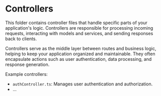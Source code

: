 # Controllers

This folder contains controller files that handle specific parts of your application's logic. Controllers are responsible for processing incoming requests, interacting with models and services, and sending responses back to clients.

Controllers serve as the middle layer between routes and business logic, helping to keep your application organized and maintainable. They often encapsulate actions such as user authentication, data processing, and response generation.

Example controllers:

- `authController.ts`: Manages user authentication and authorization.
- ...
